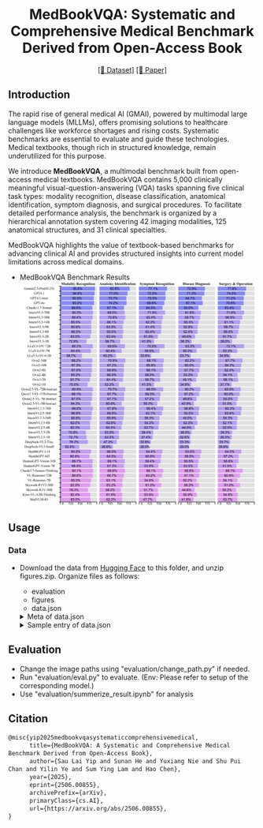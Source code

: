 <div align="center">

# MedBookVQA:  Systematic and Comprehensive Medical Benchmark Derived from Open-Access Book

<div align="center">

</div>

[\[🤗 Dataset\]](https://huggingface.co/datasets/slyipae1/MedBookVQA/) 
[\[📜 Paper\]](https://arxiv.org/abs/2506.00855)

</div>

## Introduction
The rapid rise of general medical AI (GMAI), powered by multimodal large language models (MLLMs), offers promising solutions to healthcare challenges like workforce shortages and rising costs. Systematic benchmarks are essential to evaluate and guide these technologies. Medical textbooks, though rich in structured knowledge, remain underutilized for this purpose.

We introduce **MedBookVQA**, a multimodal benchmark built from open-access medical textbooks. MedBookVQA contains 5,000 clinically meaningful visual-question-answering (VQA) tasks spanning five clinical task types: modality recognition, disease classification, anatomical identification, symptom diagnosis, and surgical procedures. To facilitate detailed performance analysis, the benchmark is organized by a hierarchical annotation system covering 42 imaging modalities, 125 anatomical structures, and 31 clinical specialties. 

MedBookVQA highlights the value of textbook-based benchmarks for advancing clinical AI and provides structured insights into current model limitations across medical domains.

+ MedBookVQA Benchmark Results
![MedBookVQA Benchmark Results](assets/AllResult.png)



## Usage
### Data
+ Download the data from [Hugging Face](https://huggingface.co/datasets/slyipae1/MedBookVQA/) to this folder, and unzip figures.zip. Organize files as follows:
    + evaluation
    + figures
    + data.json
        
    <details>
    <summary>Meta of data.json</summary>

    ```
    "_id": {
        "type": "string",
        "description": "Unique identifier for each entry."
        },
        "QAtype": {
        "type": "string",
        "enum": [
            "Modality Recognition",
            "Disease Classification",
            "Anatomy Identification",
            "Symptom Diagnosis",
            "Surgery & Operation"
        ],
        "description": "Type of the question asked."
        },
        "Question": {
        "type": "string",
        "description": "The question posed regarding the medical image."
        },
        "Answer": {
        "type": "string",
        "description": "The correct answer to the question."
        },
        "Distractors": {
        "type": "array",
        "items": {
            "type": "string"
        },
        "description": "List of distractor answers."
        },
        "correct_choice": {
        "type": "string",
        "description": "The correct answer choice (e.g., 'C'), corresponds to Answer."
        },
        "other_choices": {
        "type": "array",
        "items": {
            "type": "string"
        },
        "description": "List of other answer choices, corresponds to Distractors."
        },
        "image_path": {
        "type": "string",
        "description": "Path to the associated medical image."
        },
        "LABEL": {
        "type": "dict",
        "properties": {
            "Modality": {
            "type": "array",
            "items": {
                "type": "string"
            },
            "description": "Hierarchical labels for modality (ModalityCategory, Modality)."
            },
            "Anatomy": {
            "type": "array",
            "items": {
                "type": "string"
            },
            "description": "Hierarchical labels for anatomy (System, SubSystem, BodyPart, Organ)."
            },
            "Department": {
            "type": "array",
            "items": {
                "type": "string"
            },
            "description": "Hierarchical labels for department (DepartmentCategory, Department)."
            }
        }
        }
    ```

    </details>

    <details>
    <summary>Sample entry of data.json</summary>

    ```
    {
    "_id": "c115303a242b0d28140ad4f50903c63d",
    "QAtype": "Anatomy Identification",
    "Question": " What anatomical structure is prominently visible in the center of the mammogram? ",
    "Answer": " Lactiferous sinus zone",
    "Distractors": [
      "Mammary ductal system",
      "Fibroglandular tissue area",
      "Areolar complex region"
    ],
    "correct_choice": "C",
    "other_choices": [
      "A",
      "B",
      "D"
    ],
    "image_path": "./figures/c115303a242b0d28140ad4f50903c63d.jpg",
    "LABEL": {
      "Modality": [
        "Electrical Impedance Tomography",
        "Electrical Impedance Tomography"
      ],
      "Anatomy": [
        "Integumentary",
        "Integumentary",
        "Mammary gland",
        "Mammary gland"
      ],
      "Department": [
        "Obstetrics and Gynecology",
        "Obstetrics and Gynecology"
      ]
    }
    }
    ```

    </details>


## Evaluation
+ Change the image paths using "evaluation/change_path.py" if needed.
+ Run "evaluation/eval.py" to evaluate. (Env: Please refer to setup of the corresponding model.)
+ Use "evaluation/summerize_result.ipynb" for analysis


## Citation
```
@misc{yip2025medbookvqasystematiccomprehensivemedical,
      title={MedBookVQA: A Systematic and Comprehensive Medical Benchmark Derived from Open-Access Book}, 
      author={Sau Lai Yip and Sunan He and Yuxiang Nie and Shu Pui Chan and Yilin Ye and Sum Ying Lam and Hao Chen},
      year={2025},
      eprint={2506.00855},
      archivePrefix={arXiv},
      primaryClass={cs.AI},
      url={https://arxiv.org/abs/2506.00855}, 
}
```